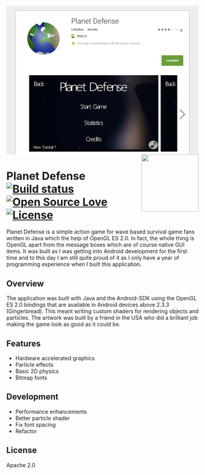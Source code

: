 <img align='middle' src="store.png" />

<img align='right' width='150' height='150' src='https://lh5.ggpht.com/5RsjiPJrTvF8i7MeZ7Xc6CfN7KyeQIqYmJQaqpvwt2tvcJ2tcbPxFsp9wnVwfXvWD-s=w300-rw'/>

# Planet Defense &nbsp; &nbsp; &nbsp; [![Build status](https://travis-ci.org/william-taylor/planet-defense.svg?branch=master)](https://travis-ci.org/william-taylor/planet-defense) [![Open Source Love](https://badges.frapsoft.com/os/v1/open-source.svg?v=102)](https://github.com/ellerbrock/open-source-badge/) [![License](https://img.shields.io/badge/License-Apache%202.0-blue.svg)](https://opensource.org/licenses/Apache-2.0)

Planet Defense is a simple action game for wave based survival game fans written in Java which the help of OpenGL ES 2.0. In fact, the whole thing is OpenGL apart from the message boxes which are of course native GUI items. It was built as I was getting into Android development for the first time and to this day I am still quite proud of it as I only have a year of programming experience when I built this application.

## Overview

The application was built with Java and the Android-SDK using the OpenGL ES 2.0 bindings that are available in Android devices above 2.3.3 (Gingerbread). This meant writing custom shaders for rendering objects and particles. The artwork was built by a friend in the USA who did a brilliant job making the game look as good as it could be. 

## Features

* Hardware accelerated graphics
* Particle effects
* Basic 2D physics
* Bitmap fonts

## Development

* Performance enhancements
* Better particle shader
* Fix font spacing
* Refactor

## License
 
Apache 2.0
